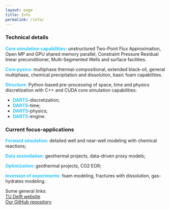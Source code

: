 ```yaml
---
layout: page
title: Info
permalink: /info/
---
```

<html>

<head>
  <style>
    h4		{color: rgb(44,196,251);display: inline;}
  </style>
</head>

<body>
<h3>Technical details</h3>
<p><h4>Core simulation capabilities: </h4> 
unstructured Two-Point Flux Approximation, Open MP and GPU shared memory parallel, Constraint Pressure Residual linear preconditioner, Multi-Segmented Wells and surface facilities.</p>

<p><h4>Core pysics: </h4>
multiphase thermal-compositional, extended black-oil, general multiphase, chemical precipitation and dissolution, basic foam capabilities.</p>

<p><h4>Structure: </h4>
Python-based pre-processing of space, time and physics discretization with C++ and CUDA core simulation capabilities:</p>
<ul>
  <li><h4>DARTS</h4>-discretization;</li>
  <li><h4>DARTS</h4>-time;</li>
  <li><h4>DARTS</h4>-physics;</li>
  <li><h4>DARTS</h4>-engine.</li>
</ul>

<h3>Current focus-applications</h3>
<p><h4>Forward simulation: </h4>detailed well and near-well modeling with chemical reactions;</p>
<p><h4>Data assimilation: </h4>geothermal projects, data-driven proxy models;</p>
<p><h4>Optimization: </h4>geothermal projects, CO2 EOR;</p>
<p><h4>Inversion of experiments: </h4>foam modeling, fractures with dissolution, gas-hydrates modeling.</p>
</body>
</html>

Some general links: <br>
[TU Delft website][TUD] <br>
[Our GitHub repository][link_to_repo] <br>

[TUD]: https://www.tudelft.nl
[link_to_repo]: https://github.darts-web.io/darts-web